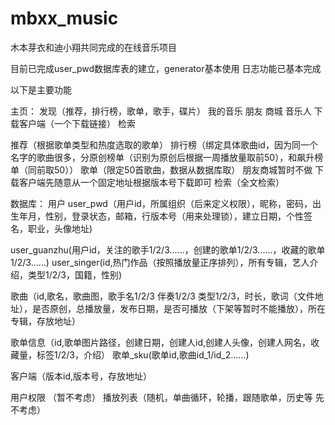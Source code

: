 # mbxx_music
木本芽衣和迪小翔共同完成的在线音乐项目

目前已完成user_pwd数据库表的建立，generator基本使用
日志功能已基本完成

以下是主要功能

主页：
发现（推荐，排行榜，歌单，歌手，碟片）
我的音乐
朋友
商城
音乐人
下载客户端（一个下载链接）
检索

推荐（根据歌单类型和热度选取的歌单）
排行榜（绑定具体歌曲id，因为同一个名字的歌曲很多，分原创榜单（识别为原创后根据一周播放量取前50），和飙升榜单（同前取50））
歌单（限定50首歌曲，数据从数据库取）
朋友商城暂时不做
下载客户端先随意从一个固定地址根据版本号下载即可
检索（全文检索）


数据库：
用户
user_pwd（用户id，所属组织（后来定义权限），昵称，密码，出生年月，性别，登录状态，邮箱，行版本号（用来处理锁），建立日期，个性签名，职业，头像地址)


user_guanzhu(用户id，关注的歌手1/2/3......，创建的歌单1/2/3......，收藏的歌单1/2/3......)
user_singer(id,热门作品（按照播放量正序排列），所有专辑，艺人介绍，类型1/2/3，国籍，性别)

歌曲（id,歌名，歌曲图，歌手名1/2/3 伴奏1/2/3 类型1/2/3，时长，歌词（文件地址），是否原创，总播放量，发布日期，是否可播放（下架等暂时不能播放），所在专辑，存放地址）

歌单信息（id,歌单图片路径，创建日期，创建人id,创建人头像，创建人网名，收藏量，标签1/2/3，介绍）
歌单_sku(歌单id,歌曲id_1/id_2......)

客户端（版本id,版本号，存放地址）

用户权限 （暂不考虑）
播放列表（随机，单曲循环，轮播，跟随歌单，历史等  先不考虑）
